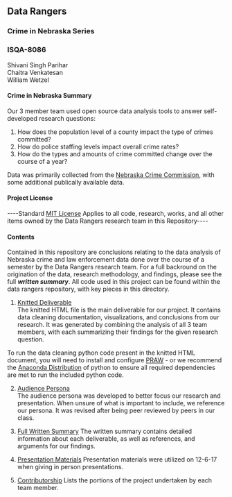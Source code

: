 ## Data Rangers
### Crime in Nebraska Series
### ISQA-8086
Shivani Singh Parihar  
Chaitra Venkatesan  
William Wetzel

#### Crime in Nebraska Summary

Our 3 member team used open source data analysis tools to answer self-developed research questions:

1. How does the population level of a county impact the type of crimes committed?
2. How do police staffing levels impact overall crime rates?
3. How do the types and amounts of crime committed change over the course of a year?

Data was primarily collected from the [Nebraska Crime Commission](https://ncc.nebraska.gov/), with some additional publically available data.
 
#### Project License
----Standard [MIT License](https://opensource.org/licenses/MIT) Applies to all code, research, works, and all other items owned by the Data Rangers research team in this Repository----

#### Contents
Contained in this repository are conclusions relating to the data analysis of Nebraska crime and law enforcement data done over the course of a semester by the Data Rangers research team. For a full backround on the origination of the data, research methodology, and findings, please see the full **_written summary_**.  All code used in this project can be found within the data rangers repository, with key pieces in this directory.

1. [Knitted Deliverable](https://github.com/Shivani-Parihar/Data-Rangers/blob/master/Deliverables/FinalAnalysisOrPresentation/Final_DataRangers.html)  
  The knitted HTML file is the main deliverable for our project. It contains data cleaning documentation, visualizations, and conclusions from our research. It was generated by combining the analysis of all 3 team members, with each summarizing their findings for the given research question.


  To run the data cleaning python code present in the knitted HTML document, you will need to install and configure [PRAW](https://www.r-bloggers.com/calling-python-from-r-with-rpython/) - or we recommend the [Anaconda Distribution](https://www.anaconda.com/distribution/) of python to ensure all required dependencies are met to run the included python code. 

2. [Audience Persona](https://github.com/Shivani-Parihar/Data-Rangers/blob/master/Deliverables/FinalAnalysisOrPresentation/Data_Rangers_Persona.pdf)  
  The audience persona was developed to better focus our research and presentation. When unsure of what is important to include, we reference our persona. It was revised after being peer reviewed by peers in our class.

3. [Full Written Summary](https://github.com/Shivani-Parihar/Data-Rangers/blob/master/Deliverables/FinalAnalysisOrPresentation/WrittenSummary.md)
  The written summary contains detailed information about each deliverable, as well as references, and arguments for our findings.
  
4. [Presentation Materials](https://github.com/Shivani-Parihar/Data-Rangers/blob/master/Deliverables/FinalAnalysisOrPresentation/In_Class_Presentation.pdf) 
  Presentation materials were utilized on 12-6-17 when giving in person presentations.
  
5. [Contributorship](https://github.com/Shivani-Parihar/Data-Rangers/blob/master/Deliverables/FinalAnalysisOrPresentation/Contributorship.md)
  Lists the portions of the project undertaken by each team member.
